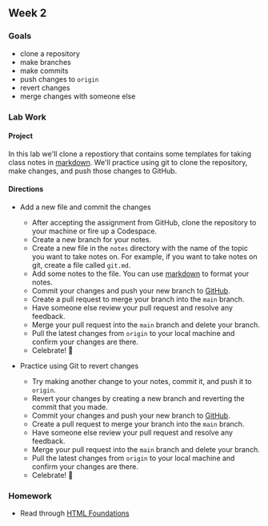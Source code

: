 ## Week 2

### Goals
* clone a repository
* make branches
* make commits
* push changes to `origin`
* revert changes
* merge changes with someone else

### Lab Work

#### Project

In this lab we'll clone a repostiory that contains some templates for taking class notes in [markdown](https://www.markdownguide.org/). We'll practice using git to clone the repository, make changes, and push those changes to GitHub.

#### Directions
* Add a new file and commit the changes
  * After accepting the assignment from GitHub, clone the repository to your machine or fire up a Codespace.
  * Create a new branch for your notes.
  * Create a new file in the `notes` directory with the name of the topic you want to take notes on. For example, if you want to take notes on git, create a file called `git.md`.
  * Add some notes to the file. You can use [markdown](https://www.markdownguide.org/) to format your notes.
  * Commit your changes and push your new branch to [GitHub](https://github.com).
  * Create a pull request to merge your branch into the `main` branch.
  * Have someone else review your pull request and resolve any feedback.
  * Merge your pull request into the `main` branch and delete your branch.
  * Pull the latest changes from `origin` to your local machine and confirm your changes are there.
  * Celebrate! 🎉

* Practice using Git to revert changes
  * Try making another change to your notes, commit it, and push it to `origin`.
  * Revert your changes by creating a new branch and reverting the commit that you made.
  * Commit your changes and push your new branch to [GitHub](https://github.com).
  * Create a pull request to merge your branch into the `main` branch.
  * Have someone else review your pull request and resolve any feedback.
  * Merge your pull request into the `main` branch and delete your branch.
  * Pull the latest changes from `origin` to your local machine and confirm your changes are there.
  * Celebrate! 🎉

### Homework

* Read through [HTML Foundations](https://www.theodinproject.com/paths/foundations/courses/foundations#html-foundations)
